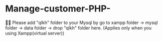 # Manage-customer-PHP-
📌📌 Please add "qlkh" folder to your Mysql by go to xampp folder -> mysql folder -> data folder -> drop "qlkh" folder here. (Applies only when you using Xampp(virtual server))
